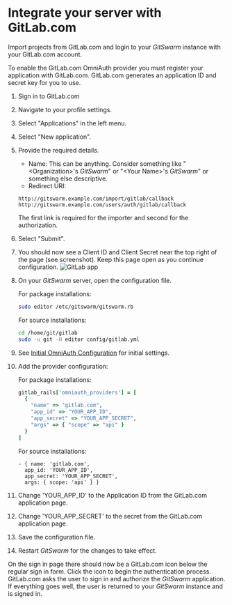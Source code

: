 # Integrate your server with GitLab.com

Import projects from GitLab.com and login to your $GitSwarm$ instance with
your GitLab.com account.

To enable the GitLab.com OmniAuth provider you must register your
application with GitLab.com. GitLab.com generates an application ID and
secret key for you to use.

1.  Sign in to GitLab.com

1.  Navigate to your profile settings.

1.  Select "Applications" in the left menu.

1.  Select "New application".

1.  Provide the required details.
    - Name: This can be anything. Consider something like
      "&lt;Organization&gt;'s $GitSwarm$" or "&lt;Your Name&gt;'s
      $GitSwarm$" or something else descriptive.
    - Redirect URI:

    ```
    http://gitswarm.example.com/import/gitlab/callback
    http://gitswarm.example.com/users/auth/gitlab/callback
    ```

    The first link is required for the importer and second for the
    authorization.

1.  Select "Submit".

1.  You should now see a Client ID and Client Secret near the top right of
    the page (see screenshot).  Keep this page open as you continue
    configuration. 
    ![GitLab app](img/gitlab_app.png)

1.  On your $GitSwarm$ server, open the configuration file.

    For package installations:

    ```bash
    sudo editor /etc/gitswarm/gitswarm.rb
    ```

    For source installations:

    ```sh
    cd /home/git/gitlab
    sudo -u git -H editor config/gitlab.yml
    ```

1.  See [Initial OmniAuth
    Configuration](omniauth.md#initial-omniauth-configuration) for initial
    settings.

1.  Add the provider configuration:

    For package installations:

    ```ruby
    gitlab_rails['omniauth_providers'] = [
      {
        "name" => "gitlab.com",
        "app_id" => "YOUR_APP_ID",
        "app_secret" => "YOUR_APP_SECRET",
        "args" => { "scope" => "api" }
      }
    ]
    ```

    For source installations:

    ```
    - { name: 'gitlab.com',
      app_id: 'YOUR_APP_ID',
      app_secret: 'YOUR_APP_SECRET',
      args: { scope: 'api' } }
    ```

1.  Change 'YOUR_APP_ID' to the Application ID from the GitLab.com
    application page.

1.  Change 'YOUR_APP_SECRET' to the secret from the GitLab.com application
    page.

1.  Save the configuration file.

1.  Restart $GitSwarm$ for the changes to take effect.

On the sign in page there should now be a GitLab.com icon below the regular
sign in form. Click the icon to begin the authentication process.
GitLab.com asks the user to sign in and authorize the $GitSwarm$
application. If everything goes well, the user is returned to your
$GitSwarm$ instance and is signed in.
